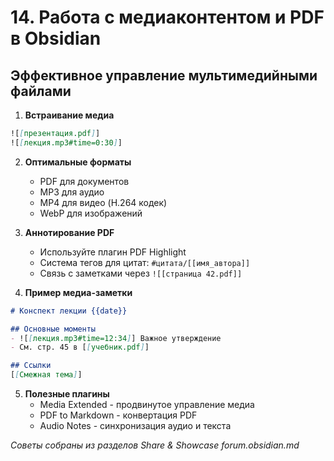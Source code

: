 # 14. Работа с медиаконтентом и PDF в Obsidian

## Эффективное управление мультимедийными файлами

1. **Встраивание медиа**
```markdown
![[презентация.pdf]]
![[лекция.mp3#time=0:30]]
```

2. **Оптимальные форматы**
   - PDF для документов
   - MP3 для аудио
   - MP4 для видео (H.264 кодек)
   - WebP для изображений

3. **Аннотирование PDF**
   - Используйте плагин PDF Highlight
   - Система тегов для цитат: `#цитата/[[имя_автора]]`
   - Связь с заметками через `![[страница 42.pdf]]`

4. **Пример медиа-заметки**
```markdown
# Конспект лекции {{date}}

## Основные моменты
- ![[лекция.mp3#time=12:34]] Важное утверждение
- См. стр. 45 в [[учебник.pdf]]

## Ссылки
[[Смежная тема]]
```

5. **Полезные плагины**
   - Media Extended - продвинутое управление медиа
   - PDF to Markdown - конвертация PDF
   - Audio Notes - синхронизация аудио и текста

*Советы собраны из разделов Share & Showcase forum.obsidian.md*